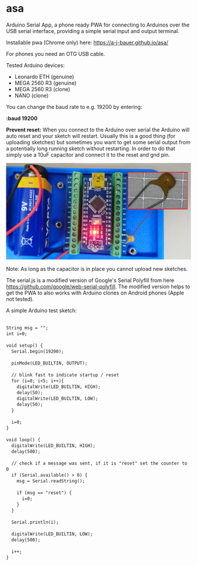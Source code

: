 # asa
Arduino Serial App, a phone ready PWA for connecting to Arduinos over the USB serial interface, providing a simple serial input and output terminal.

Installable pwa (Chrome only) here: https://a-j-bauer.github.io/asa/

For phones you need an OTG USB cable.

Tested Arduino devices:

* Leonardo ETH (genuine)
* MEGA 2560 R3 (genuine)
* MEGA 2560 R3 (clone)
* NANO (clone)

You can change the baud rate to e.g. 19200 by entering:

**:baud 19200**

**Prevent reset:** When you connect to the Arduino over serial the Arduino will auto reset and your sketch will restart.
Usually this is a good thing (for uploading sketches) but sometimes you want to get some serial output from a potentially long running sketch without restarting.
In order to do that simply use a 10uF capacitor and connect it to the reset and gnd pin.


![long run nano](https://github.com/A-J-Bauer/asa/blob/main/readme_img/nanoLongRun.png)

Note: As long as the capacitor is in place you cannot upload new sketches.

The serial.js is a modified version of Google's Serial Polyfill from here https://github.com/google/web-serial-polyfill.
The modified version helps to get the PWA to also works with Arduino clones on Android phones (Apple not tested).

A simple Arduino test sketch:

```

String msg = "";
int i=0;

void setup() {
  Serial.begin(19200);
  
  pinMode(LED_BUILTIN, OUTPUT);
  
  // blink fast to indicate startup / reset
  for (i=0; i<5; i++){
    digitalWrite(LED_BUILTIN, HIGH);
    delay(50);
    digitalWrite(LED_BUILTIN, LOW);
    delay(50);
  }

  i=0;
}

void loop() {
  digitalWrite(LED_BUILTIN, HIGH);
  delay(500);

  // check if a message was sent, if it is "reset" set the counter to 0
  if (Serial.available() > 0) {
    msg = Serial.readString();

    if (msg == "reset") {
      i=0;
    }
  }

  Serial.println(i);
  
  digitalWrite(LED_BUILTIN, LOW);
  delay(500);
   
  i++;
}
```

